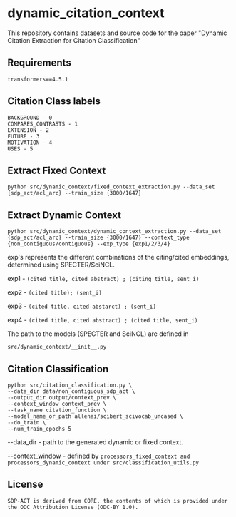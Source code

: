 # dynamic_citation_context
This repository contains datasets and source code for the paper "Dynamic Citation Extraction for Citation Classification"

## Requirements 
```
transformers==4.5.1
```

## Citation Class labels

```
BACKGROUND - 0
COMPARES_CONTRASTS - 1
EXTENSION - 2
FUTURE - 3
MOTIVATION - 4
USES - 5
```
## Extract Fixed Context

```
python src/dynamic_context/fixed_context_extraction.py --data_set {sdp_act/acl_arc} --train_size {3000/1647}
```


## Extract Dynamic Context

```
python src/dynamic_context/dynamic_context_extraction.py --data_set {sdp_act/acl_arc} --train_size {3000/1647} --context_type {non_contiguous/contiguous} --exp_type {exp1/2/3/4}
```
exp's represents the different combinations of the citing/cited embeddings, determined using SPECTER/SciNCL.

exp1 - ```(cited title, cited abstract) ; (citing title, sent_i)```

exp2 - ```(cited title); (sent_i)```

exp3 - ```(cited title, cited abstarct) ; (sent_i)```

exp4 - ```(cited title, cited abstract) ; (cited title, sent_i)```

The path to the models (SPECTER and SciNCL) are defined in 

```
src/dynamic_context/__init__.py
```

## Citation Classification

```
python src/citation_classification.py \
--data_dir data/non_contiguous_sdp_act \
--output_dir output/context_prev \
--context_window context_prev \
--task_name citation_function \
--model_name_or_path allenai/scibert_scivocab_uncased \
--do_train \
--num_train_epochs 5
```
--data_dir - path to the generated dynamic or fixed context.

--context_window - defined by ```processors_fixed_context and processors_dynamic_context under src/classification_utils.py``` 
## License

```
SDP-ACT is derived from CORE, the contents of which is provided under the ODC Attribution License (ODC-BY 1.0).
```